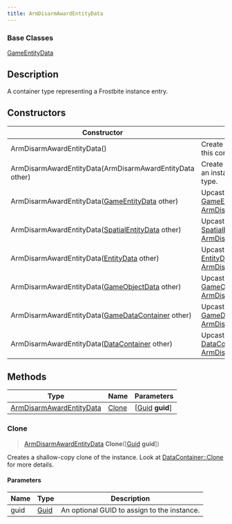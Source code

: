 ```yaml
---
title: ArmDisarmAwardEntityData
---
```

### Base Classes

[GameEntityData](GameEntityData)

## Description

A container type representing a Frostbite instance entry.

## Constructors

| Constructor                                                                         | Description                                                                                                                             |
| ----------------------------------------------------------------------------------- | --------------------------------------------------------------------------------------------------------------------------------------- |
| ArmDisarmAwardEntityData()                                                          | Create a new instance of this container type.                                                                                           |
| ArmDisarmAwardEntityData(ArmDisarmAwardEntityData other)                            | Create a reference copy of an instance of the same type.                                                                                |
| ArmDisarmAwardEntityData([GameEntityData](GameEntityData) other)                    | Upcast an instance of type [GameEntityData](GameEntityData) to [ArmDisarmAwardEntityData](ArmDisarmAwardEntityData).                    |
| ArmDisarmAwardEntityData([SpatialEntityData](SpatialEntityData) other)              | Upcast an instance of type [SpatialEntityData](SpatialEntityData) to [ArmDisarmAwardEntityData](ArmDisarmAwardEntityData).              |
| ArmDisarmAwardEntityData([EntityData](EntityData) other)                            | Upcast an instance of type [EntityData](EntityData) to [ArmDisarmAwardEntityData](ArmDisarmAwardEntityData).                            |
| ArmDisarmAwardEntityData([GameObjectData](GameObjectData) other)                    | Upcast an instance of type [GameObjectData](GameObjectData) to [ArmDisarmAwardEntityData](ArmDisarmAwardEntityData).                    |
| ArmDisarmAwardEntityData([GameDataContainer](GameDataContainer) other)              | Upcast an instance of type [GameDataContainer](GameDataContainer) to [ArmDisarmAwardEntityData](ArmDisarmAwardEntityData).              |
| ArmDisarmAwardEntityData([DataContainer](/vext/ref/shared/class/datacontainer) other) | Upcast an instance of type [DataContainer](/vext/ref/shared/class/datacontainer) to [ArmDisarmAwardEntityData](ArmDisarmAwardEntityData). |

## Methods

| Type                                                 | Name            | Parameters                                     |
| ---------------------------------------------------- | --------------- | ---------------------------------------------- |
| [ArmDisarmAwardEntityData](ArmDisarmAwardEntityData) | [Clone](#clone) | \[[Guid](/vext/ref/shared/class/guid) **guid**\] |

### Clone

> [ArmDisarmAwardEntityData](ArmDisarmAwardEntityData) **Clone**(\[[Guid](/vext/ref/shared/class/guid) **guid**\])

Creates a shallow-copy clone of the instance. Look at [DataContainer::Clone](/vext/ref/shared/class/datacontainer#clone) for more details.

#### Parameters

| Name | Type         | Description                                 |
| ---- | ------------ | ------------------------------------------- |
| guid | [Guid](Guid) | An optional GUID to assign to the instance. |
